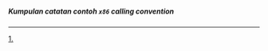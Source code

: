 <h5>Kumpulan catatan contoh <code>x86</code> calling convention</h5> 
<hr>
<p><a href="https://tio.run/##bZPJTsMwFEX3/oonqiKGthBCoYDCjrIDJFhWIMdxUyPbiWIXDOLbCXbIaPDiLU7um64drBQVMf@YpoSUMyY15S/qQ2psQGZ5QdfMlLdU0gJreqc3DwUT9BJBfUT2ZiPFZgKUmBZjLGwM59A/I8AcxlEPXwHeQOTwkaVttskKV4NPIAiG2c@RRa2OiS1vmrswPQsqnQFbdM/KDyC4mO@3@qpsVXceDut@RRZ108uk6b8IBrrdyKFOmDRCwocFDyOLPDuCs8V/dnS4b4elncluzX6LOr23J@H73lSVI4twILdTLUI0qhF5Tyj4Z@QS3RAG9hRL5ZQaTWUyAazUVjCZgqMQMw1MwXHXtaC6nKU8izkIzCRCLl56d0pjd1exQU9Z/ucRkfpbgwnmdmX/7fWzPs3vmtigFudbtam290nsk/vl8vHmCZZZIbB@1IXXOC/sz7D2XVW5fRUnXTsmCQyLE5E3m56ftvRVOq/t2si3pH6@fSMRaof6dWmGFWGfsDNO9AYqG1Y6ul7pcbKSO6j8JmuOU1VORXjyAw">1.</a></p>
